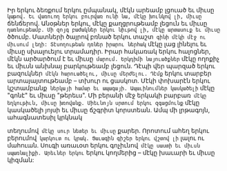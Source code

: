
Իր երկու ձեռքում երկու ըմպանակ, մէկն արեամբ
լցուած եւ միւսը` կաթով.
Եւ վառուող երկու բուրվառ ունի նա, մէկը
խունկով լի, միւսը` ճենճերով.
Անօթներ երկու, մէկը քաղցրութեամբ լեցուն եւ
միւսը` դառնութեամբ.
Մի զոյգ բաժակներ երկու նիւթով լի, մէկը
արտասուք եւ միւսը` ծծումբ.
Մատների ծայրով բռնած երկու տաշտ` գինի մէկի
մէջ ու միւսում լեղի:
Տէսողութեան դռներ իրարու ներհակ` մէկը լաց
լինելու եւ միւսը սխալուելու տրամադիր.
Իրար հակառակ երկու հալոցներ, մէկն
արծարծում է եւ միւսը` մարում.
Երկդիմի նայուածքներ` մէկը ողոքիչ եւ միւսն
անխնայ բարկութեամբ լեցուն.
Դէպի վեր պարզած երկու բազուկներ` մէկն
հարուածելու, միւսը մերժելու.
Դէմք` երկու տարբեր արտայայտութեամբ –
տխուր ու ցասկոտ.
Մէկի փոխարէն երկու կշտամբանք` ներկայի
համար եւ ապագայի.
Ապաւինումներ կասկածելի` մէկը "գոնէ" եւ միւսը
"թերեւս".
Մի բերանի մէջ երկակի բարբառ` մէկը եղկութիւն,
միւսը խռովանք.
Միեւնոյն սրտում երկու զգացմունք` մէկը
կասկածելի յոյսի եւ միւսը ճշգրիտ կորստեան.
Ամպ մի լրթագոյն, ահագնատեսիլ կրկնակ


տեղումով` մէկը սուր նետեր եւ միւսը` քարեր.
Որոտում ահեղ երկու բերումով` կարկուտ ու
կրակ.
Ցաւագին գիշեր երկու վշտով լի` լալու ու
մահուան.
Սուգի առաւօտ երկու գոչիւնով` մէկը սաստի եւ
միւսն սպառնալիքի.
Արեւներ երկու` երկու կողմերից – մէկը խաւարի
եւ միւսը կիզման:
